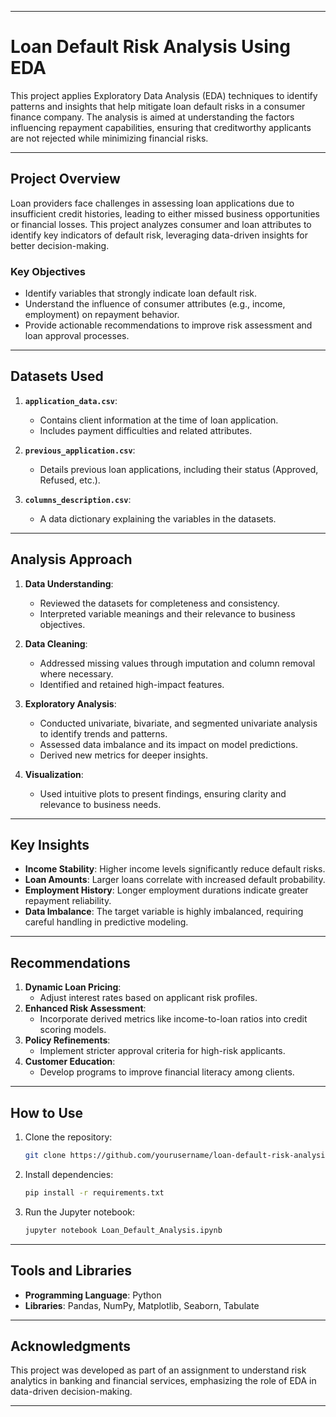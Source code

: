 

---

# **Loan Default Risk Analysis Using EDA**

This project applies Exploratory Data Analysis (EDA) techniques to identify patterns and insights that help mitigate loan default risks in a consumer finance company. The analysis is aimed at understanding the factors influencing repayment capabilities, ensuring that creditworthy applicants are not rejected while minimizing financial risks.

---

## **Project Overview**

Loan providers face challenges in assessing loan applications due to insufficient credit histories, leading to either missed business opportunities or financial losses. This project analyzes consumer and loan attributes to identify key indicators of default risk, leveraging data-driven insights for better decision-making.

### **Key Objectives**
- Identify variables that strongly indicate loan default risk.
- Understand the influence of consumer attributes (e.g., income, employment) on repayment behavior.
- Provide actionable recommendations to improve risk assessment and loan approval processes.

---

## **Datasets Used**
1. **`application_data.csv`**:
   - Contains client information at the time of loan application.
   - Includes payment difficulties and related attributes.

2. **`previous_application.csv`**:
   - Details previous loan applications, including their status (Approved, Refused, etc.).

3. **`columns_description.csv`**:
   - A data dictionary explaining the variables in the datasets.

---

## **Analysis Approach**
1. **Data Understanding**:
   - Reviewed the datasets for completeness and consistency.
   - Interpreted variable meanings and their relevance to business objectives.

2. **Data Cleaning**:
   - Addressed missing values through imputation and column removal where necessary.
   - Identified and retained high-impact features.

3. **Exploratory Analysis**:
   - Conducted univariate, bivariate, and segmented univariate analysis to identify trends and patterns.
   - Assessed data imbalance and its impact on model predictions.
   - Derived new metrics for deeper insights.

4. **Visualization**:
   - Used intuitive plots to present findings, ensuring clarity and relevance to business needs.

---

## **Key Insights**
- **Income Stability**: Higher income levels significantly reduce default risks.
- **Loan Amounts**: Larger loans correlate with increased default probability.
- **Employment History**: Longer employment durations indicate greater repayment reliability.
- **Data Imbalance**: The target variable is highly imbalanced, requiring careful handling in predictive modeling.

---

## **Recommendations**
1. **Dynamic Loan Pricing**:
   - Adjust interest rates based on applicant risk profiles.
2. **Enhanced Risk Assessment**:
   - Incorporate derived metrics like income-to-loan ratios into credit scoring models.
3. **Policy Refinements**:
   - Implement stricter approval criteria for high-risk applicants.
4. **Customer Education**:
   - Develop programs to improve financial literacy among clients.

---

## **How to Use**
1. Clone the repository:
   ```bash
   git clone https://github.com/yourusername/loan-default-risk-analysis.git
   ```
2. Install dependencies:
   ```bash
   pip install -r requirements.txt
   ```
3. Run the Jupyter notebook:
   ```bash
   jupyter notebook Loan_Default_Analysis.ipynb
   ```

---

## **Tools and Libraries**
- **Programming Language**: Python
- **Libraries**: Pandas, NumPy, Matplotlib, Seaborn, Tabulate

---

## **Acknowledgments**
This project was developed as part of an assignment to understand risk analytics in banking and financial services, emphasizing the role of EDA in data-driven decision-making.

---
